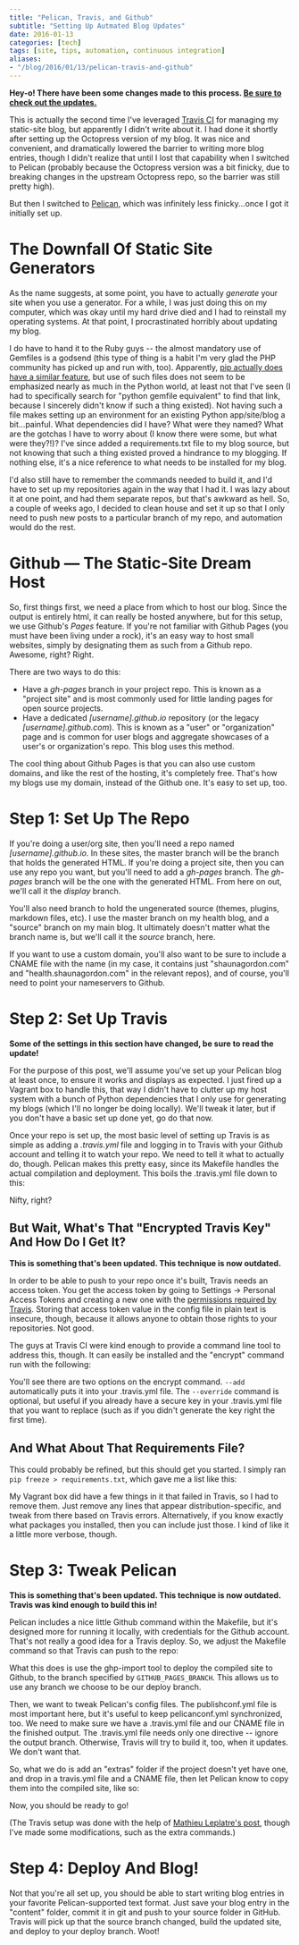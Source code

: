 ```yaml
---
title: "Pelican, Travis, and Github"
subtitle: "Setting Up Autmated Blog Updates"
date: 2016-01-13
categories: [tech]
tags: [site, tips, automation, continuous integration]
aliases:
- "/blog/2016/01/13/pelican-travis-and-github"
---
```


**Hey-o! There have been some changes made to this process. [Be sure to check out the updates.](http://shaunagordon.com/2017/09/01/pelican-travis-and-github)**

This is actually the second time I've leveraged [Travis CI](https://travis-ci.org/) for managing my static-site blog, but apparently I didn't write about it. I had done it shortly after setting up the Octopress version of my blog. It was nice and convenient, and dramatically lowered the barrier to writing more blog entries, though I didn't realize that until I lost that capability when I switched to Pelican (probably because the Octopress version was a bit finicky, due to breaking changes in the upstream Octopress repo, so the barrier was still pretty high).

But then I switched to [Pelican](http://blog.getpelican.com/), which was infinitely less finicky...once I got it initially set up.

# The Downfall Of Static Site Generators

As the name suggests, at some point, you have to actually *generate* your site when you use a generator. For a while, I was just doing this on my computer, which was okay until my hard drive died and I had to reinstall my operating systems. At that point, I procrastinated horribly about updating my blog.

I do have to hand it to the Ruby guys -- the almost mandatory use of Gemfiles is a godsend (this type of thing is a habit I'm very glad the PHP community has picked up and run with, too). Apparently, [pip actually does have a similar feature](http://stackoverflow.com/questions/19280249/python-equivalent-of-a-ruby-gem-file), but use of such files does not seem to be emphasized nearly as much in the Python world, at least not that I've seen (I had to specifically search for "python gemfile equivalent" to find that link, because I sincerely didn't know if such a thing existed). Not having such a file makes setting up an environment for an existing Python app/site/blog a bit...painful. What dependencies did I have? What were they named? What are the gotchas I have to worry about (I know there were some, but what were they?!)? I've since added a requirements.txt file to my blog source, but not knowing that such a thing existed proved a hindrance to my blogging. If nothing else, it's a nice reference to what needs to be installed for my blog.

I'd also still have to remember the commands needed to build it, and I'd have to set up my repositories again in the way that I had it. I was lazy about it at one point, and had them separate repos, but that's awkward as hell. So, a couple of weeks ago, I decided to clean house and set it up so that I only need to push new posts to a particular branch of my repo, and automation would do the rest.

# Github &mdash; The Static-Site Dream Host

So, first things first, we need a place from which to host our blog. Since the output is entirely html, it can really be hosted anywhere, but for this setup, we use Github's *Pages* feature. If you're not familiar with Github Pages (you must have been living under a rock), it's an easy way to host small websites, simply by designating them as such from a Github repo. Awesome, right? Right.

There are two ways to do this:

* Have a *gh-pages* branch in your project repo. This is known as a "project site" and is most commonly used for little landing pages for open source projects.
* Have a dedicated *[username].github.io* repository (or the legacy *[username].github.com*). This is known as a "user" or "organization" page and is common for user blogs and aggregate showcases of a user's or organization's repo. This blog uses this method.

The cool thing about Github Pages is that you can also use custom domains, and like the rest of the hosting, it's completely free. That's how my blogs use my domain, instead of the Github one. It's easy to set up, too.

# Step 1: Set Up The Repo

If you're doing a user/org site, then you'll need a repo named *[username].github.io*. In these sites, the master branch will be the branch that holds the generated HTML. If you're doing a project site, then you can use any repo you want, but you'll need to add a *gh-pages* branch. The *gh-pages* branch will be the one with the generated HTML. From here on out, we'll call it the *display* branch.

You'll also need branch to hold the ungenerated source (themes, plugins, markdown files, etc). I use the master branch on my health blog, and a "source" branch on my main blog. It ultimately doesn't matter what the branch name is, but we'll call it the *source* branch, here.

If you want to use a custom domain, you'll also want to be sure to include a CNAME file with the name (in my case, it contains just "shaunagordon.com" and "health.shaunagordon.com" in the relevant repos), and of course, you'll need to point your nameservers to Github.

# Step 2: Set Up Travis

**Some of the settings in this section have changed, be sure to read the update!**

For the purpose of this post, we'll assume you've set up your Pelican blog at least once, to ensure it works and displays as expected. I just fired up a Vagrant box to handle this, that way I didn't have to clutter up my host system with a bunch of Python dependencies that I only use for generating my blogs (which I'll no longer be doing locally). We'll tweak it later, but if you don't have a basic set up done yet, go do that now.

Once your repo is set up, the most basic level of setting up Travis is as simple as adding a *.travis.yml* file and logging in to Travis with your Github account and telling it to watch your repo. We need to tell it what to actually do, though. Pelican makes this pretty easy, since its Makefile handles the actual compilation and deployment. This boils the .travis.yml file down to this:

<script src="https://gist.github.com/ShaunaGordon/0cbf0b8f2d667c5ec794.js?file=travis.yml"></script>

Nifty, right?

## But Wait, What's That "Encrypted Travis Key" And How Do I Get It?

**This is something that's been updated. This technique is now outdated.**

In order to be able to push to your repo once it's built, Travis needs an access token. You get the access token by going to Settings -> Personal Access Tokens and creating a new one with the [permissions required by Travis](https://docs.travis-ci.com/user/github-oauth-scopes/). Storing that access token value in the config file in plain text is insecure, though, because it allows anyone to obtain those rights to your repositories. Not good.

The guys at Travis CI were kind enough to provide a command line tool to address this, though. It can easily be installed and the "encrypt" command run with the following:

<script src="https://gist.github.com/ShaunaGordon/0cbf0b8f2d667c5ec794.js?file=travis_install"></script>

You'll see there are two options on the encrypt command. `--add` automatically puts it into your .travis.yml file. The `--override` command is optional, but useful if you already have a secure key in your .travis.yml file that you want to replace (such as if you didn't generate the key right the first time).

## And What About That Requirements File?

This could probably be refined, but this should get you started. I simply ran `pip freeze > requirements.txt`, which gave me a list like this:

<script src="https://gist.github.com/ShaunaGordon/0cbf0b8f2d667c5ec794.js?file=requirements.txt"></script>

My Vagrant box did have a few things in it that failed in Travis, so I had to remove them. Just remove any lines that appear distribution-specific, and tweak from there based on Travis errors. Alternatively, if you know exactly what packages you installed, then you can include just those. I kind of like it a little more verbose, though.

# Step 3: Tweak Pelican

**This is something that's been updated. This technique is now outdated. Travis was kind enough to build this in!**

Pelican includes a nice little Github command within the Makefile, but it's designed more for running it locally, with credentials for the Github account. That's not really a good idea for a Travis deploy. So, we adjust the Makefile command so that Travis can push to the repo:

<script src="https://gist.github.com/ShaunaGordon/0cbf0b8f2d667c5ec794.js?file=Makefile"></script>

What this does is use the ghp-import tool to deploy the compiled site to Github, to the branch specified by `GITHUB_PAGES_BRANCH`. This allows us to use any branch we choose to be our deploy branch.

Then, we want to tweak Pelican's config files. The publishconf.yml file is most important here, but it's useful to keep pelicanconf.yml synchronized, too. We need to make sure we have a .travis.yml file and our CNAME file in the finished output. The .travis.yml file needs only one directive -- ignore the output branch. Otherwise, Travis will try to build it, too, when it updates. We don't want that.

So, what we do is add an "extras" folder if the project doesn't yet have one, and drop in a travis.yml file and a CNAME file, then let Pelican know to copy them into the compiled site, like so:

<script src="https://gist.github.com/ShaunaGordon/0cbf0b8f2d667c5ec794.js?file=publishconf.py"></script>

Now, you should be ready to go!

(The Travis setup was done with the help of [Mathieu Leplatre's post](http://blog.mathieu-leplatre.info/publish-your-pelican-blog-on-github-pages-via-travis-ci.html), though I've made some modifications, such as the extra commands.)

# Step 4: Deploy And Blog!

Not that you're all set up, you should be able to start writing blog entries in your favorite Pelican-supported text format. Just save your blog entry in the "content" folder, commit it in git and push to your source folder in GitHub. Travis will pick up that the source branch changed, build the updated site, and deploy to your deploy branch. Woot!